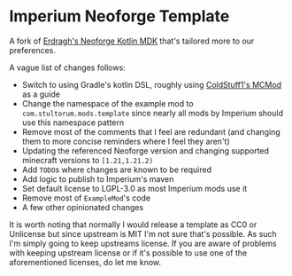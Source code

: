 # Imperium Neoforge Template

A fork of [Erdragh's Neoforge Kotlin MDK](https://github.com/Erdragh/Neoforge-Kotlin-MDK) that's tailored more to our preferences.

A vague list of changes follows:
- Switch to using Gradle's kotlin DSL, roughly using [ColdStuff1's MCMod](https://github.com/Coldstuff1/MCMod) as a guide
- Change the namespace of the example mod to `com.stultorum.mods.template` since nearly all mods by Imperium should use this namespace pattern
- Remove most of the comments that I feel are redundant (and changing them to more concise reminders where I feel they aren't)
- Updating the referenced Neoforge version and changing supported minecraft versions to `[1.21,1.21.2)`
- Add `TODO`s where changes are known to be required
- Add logic to publish to Imperium's maven
- Set default license to LGPL-3.0 as most Imperium mods use it
- Remove most of `ExampleMod`'s code
- A few other opinionated changes

It is worth noting that normally I would release a template as CC0 or Unlicense but since upstream is MIT I'm not sure that's possible. As such I'm simply going to keep upstreams license.
If you are aware of problems with keeping upstream license or if it's possible to use one of the aforementioned licenses, do let me know.